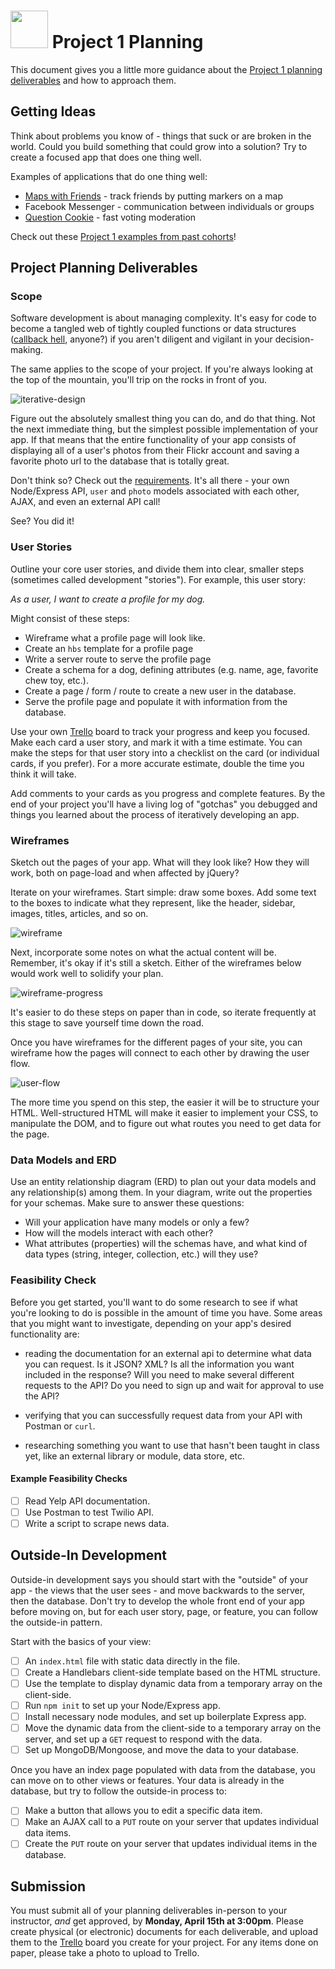 # <img src="https://cloud.githubusercontent.com/assets/7833470/10899314/63829980-8188-11e5-8cdd-4ded5bcb6e36.png" height="60"> Project 1 Planning

This document gives you a little more guidance about the [Project 1 planning deliverables](./readme.md#planning-deliverables) and how to approach them.

## Getting Ideas

Think about problems you know of - things that suck or are broken in the world. Could you build something that could grow into a solution? Try to create a focused app that does one thing well.

Examples of applications that do one thing well:

* <a href="https://maps-with-friends.herokuapp.com" target="_blank">Maps with Friends</a> - track friends by putting markers on a map
* Facebook Messenger - communication between individuals or groups
* <a href="http://www.questioncookie.com" target="_blank">Question Cookie</a> - fast voting moderation

Check out these [Project 1 examples from past cohorts](./past-project-examples.md)!

## Project Planning Deliverables

### Scope

Software development is about managing complexity. It's easy for code to become a tangled web of tightly coupled functions or data structures (<a href="http://callbackhell.com" target="_blank">callback hell</a>, anyone?) if you aren't diligent and vigilant in your decision-making.

The same applies to the scope of your project. If you're always looking at the top of the mountain, you'll trip on the rocks in front of you.

![iterative-design](https://cloud.githubusercontent.com/assets/7833470/11330092/f76e7c50-9159-11e5-875f-748817e41afc.png)

Figure out the absolutely smallest thing you can do, and do that thing. Not the next immediate thing, but the simplest possible implementation of your app. If that means that the entire functionality of your app consists of displaying all of a user's photos from their Flickr account and saving a favorite photo url to the database that is totally great.

Don't think so? Check out the [requirements](./readme.md#technical-requirements). It's all there - your own Node/Express API, `user` and `photo` models associated with each other, AJAX, and even an external API call!

See? You did it!


### User Stories

Outline your core user stories, and divide them into clear, smaller steps (sometimes called development "stories"). For example, this user story:

*As a user, I want to create a profile for my dog.*

Might consist of these steps:

* Wireframe what a profile page will look like.
* Create an `hbs` template for a profile page
* Write a server route to serve the profile page
* Create a schema for a dog, defining attributes (e.g. name, age, favorite chew toy, etc.).
* Create a page / form / route to create a new user in the database.
* Serve the profile page and populate  it with information from the database.

Use your own <a href="https://trello.com" target="_blank">Trello</a> board to track your progress and keep you focused. Make each card a user story, and mark it with a time estimate. You can make the steps for that user story into a checklist on the card (or individual cards, if you prefer). For a more accurate estimate, double the time you think it will take.

Add comments to your cards as you progress and complete features. By the end of your project you'll have a living log of "gotchas" you debugged and things you learned about the process of iteratively developing an app.

### Wireframes

Sketch out the pages of your app. What will they look like? How they will work, both on page-load and when affected by jQuery?

Iterate on your wireframes. Start simple: draw some boxes. Add some text to the boxes to indicate what they represent, like the header, sidebar, images, titles, articles, and so on.

![wireframe](https://cloud.githubusercontent.com/assets/7833470/11330149/d84f3e94-915a-11e5-9b7d-31c41492dd6b.jpg)

Next, incorporate some notes on what the actual content will be. Remember, it's okay if it's still a sketch.  Either of the wireframes below would work well to solidify your plan.

![wireframe-progress](https://cloud.githubusercontent.com/assets/7833470/11330157/fbfaf388-915a-11e5-927c-1fa228b70f12.jpeg)

It's easier to do these steps on paper than in code, so iterate frequently at this stage to save yourself time down the road.

Once you have wireframes for the different pages of your site, you can wireframe how the pages will connect to each other by drawing the user flow.

![user-flow](https://cloud.githubusercontent.com/assets/7833470/11330163/1df572f6-915b-11e5-9458-a37dcc670360.png)

The more time you spend on this step, the easier it will be to structure your HTML. Well-structured HTML will make it easier to implement your CSS, to manipulate the DOM, and to figure out what routes you need to get data for the page.

### Data Models and ERD

Use an entity relationship diagram (ERD) to plan out your data models and any relationship(s) among them. In your diagram, write out the properties for your schemas. Make sure to answer these questions:

* Will your application have many models or only a few?
* How will the models interact with each other?
* What attributes (properties) will the schemas have, and what kind of data types (string, integer, collection, etc.) will they use?

### Feasibility Check

Before you get started, you'll want to do some research to see if what you're looking to do is possible in the amount of time you have. Some areas that you might want to investigate, depending on your app's desired functionality are:

* reading the documentation for an external api to determine what data you can request. Is it JSON? XML? Is all the information you want included in the response? Will you need to make several different requests to the API?  Do you need to sign up and wait for approval to use the API?

* verifying that you can successfully request data from your API with Postman or `curl`.

* researching something you want to use that hasn't been taught in class yet, like an external library or module, data store, etc.

#### Example Feasibility Checks

* [ ] Read Yelp API documentation.
* [ ] Use Postman to test Twilio API.
* [ ] Write a script to scrape news data.

## Outside-In Development

Outside-in development says you should start with the "outside" of your app - the views that the user sees - and move backwards to the server, then the database. Don't try to develop the whole front end of your app before moving on, but for each user story, page, or feature, you can follow the outside-in pattern.

Start with the basics of your view:

* [ ] An `index.html` file with static data directly in the file.
* [ ] Create a Handlebars client-side template based on the HTML structure.
* [ ] Use the template to display dynamic data from a temporary array on the client-side.
* [ ] Run `npm init` to set up your Node/Express app.
* [ ] Install necessary node modules, and set up boilerplate Express app.
* [ ] Move the dynamic data from the client-side to a temporary array on the server, and set up a `GET` request to respond with the data.
* [ ] Set up MongoDB/Mongoose, and move the data to your database.

Once you have an index page populated with data from the database, you can move on to other views or features. Your data is already in the database, but try to follow the outside-in process to:

* [ ] Make a button that allows you to edit a specific data item.
* [ ] Make an AJAX call to a `PUT` route on your server that updates individual data items.
* [ ] Create the `PUT` route on your server that updates individual items in the database.

## Submission

You must submit all of your planning deliverables in-person to your instructor, *and* get approved, by **Monday, April 15th at 3:00pm**. Please create physical (or electronic) documents for each deliverable, and upload them to the <a href="https://trello.com" target="_blank">Trello</a> board you create for your project. For any items done on paper, please take a photo to upload to Trello.
